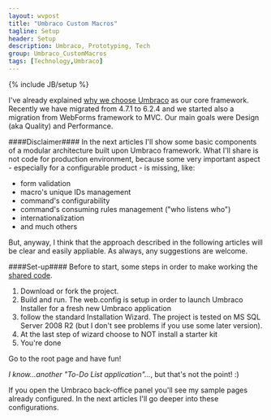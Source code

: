 ```yaml
---
layout: wvpost
title: "Umbraco Custom Macros"
tagline: Setup
header: Setup
description: Umbraco, Prototyping, Tech
group: Umbraco_CustomMacros
tags: [Technology,Umbraco]
---
```

{% include JB/setup %}

I've already explained <a href="/2014/12/01/umbup-intro" target="_blank">why we choose Umbraco</a> as our core framework.
Recently we have migrated from 4.7.1 to 6.2.4 and we started also a migration from WebForms framework to MVC. Our main goals were Design (aka Quality) and Performance.

####Disclaimer####
In the next articles I'll show some basic components of a modular architecture built upon Umbraco framework. What I'll share is not code for production
environment, because some very important aspect - especially for a configurable product - is missing, like:

- form validation
- macro's unique IDs management
- command's configurability
- command's consuming rules management ("who listens who")
- internationalization
- and much others

But, anyway, I think that the approach described in the following articles will be clear and easily appliable.
As always, any suggestions are welcome.

####Set-up####
Before to start, some steps in order to make working the <a href="https://github.com/williamverdolini/Umbraco-CustomMacros" target="_blank">shared code</a>.

1. Download or fork the project.
2. Build and run. The web.config is setup in order to launch Umbraco Installer for a fresh new Umbraco application
3. follow the standard Installation Wizard. The project is tested on MS SQL Server 2008 R2 (but I don't see problems if you use some later version).
4. At the last step of wizard choose to NOT install a starter kit
5. You're done

Go to the root page and have fun!

_I know...another "To-Do List application"..._, but that's not the point! :)

If you open the Umbraco back-office panel you'll see my sample pages already configured. In the next articles I'll go deeper into these configurations.